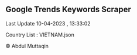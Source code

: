 

## Google Trends Keywords Scraper 
 
Last Update 10-04-2023 , 13:33:02

Country List :
VIETNAM.json



© Abdul Muttaqin 
